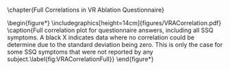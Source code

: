 \chapter{Full Correlations in VR Ablation Questionnaire}

\begin{figure*}
    \includegraphics[height=14cm]{figures/VRACorrelation.pdf}
    \caption{Full correlation plot for questionnaire answers, including all SSQ symptoms. A black X indicates data where no correlation could be determine due to the standard deviation being zero. This is only the case for some SSQ symptoms that were not reported by any subject.\label{fig:VRACorrelationFull}}
\end{figure*}


